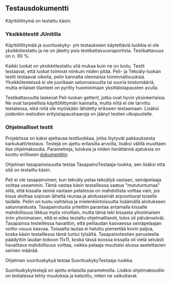 ## Testausdokumentti

Käyttöliittymä on testattu käsin.

### Yksikkötestit JUnitilla

Käyttöliittymää ja suorituskyky- ym testaukseen käytettäviä luokkia ei ole yksikkötestattu ja ne on jätetty pois testikattavuusraportista. Testikattavuus on n. 90 %.

Kaikki luokat on yksikkötestattu sitä mukaa kuin ne on luotu. Testit testaavat, että luokat toimivat niinkuin niiden pitää. Peli- ja Tekoäly-luokan testit testaavat oikeita, pelin kannalta olennaisia toiminnallisuuksia. Yksikkötesteissä ei ole juurikaan satunnaisuutta tai suuria toistomääriä, mutta erilaiset tilanteet on pyritty huomioimaan yksittäistapausten avulla.

Testikattavuutta laskevat Peli-luokan getterit, jotka ovat hyvin yksinkertaisia. Ne ovat tarpeellisia käyttöliittymän kannalta, mutta niitä ei ole tarvittu testatessa, eikä niitä ole myöskään lähdetty erikseen testaamaan. Lisäksi joidenkin metodien erityistapaushaaroja on jäänyt testien ulkopuolelle. 

### Ohjelmalliset testit

Projektissa on kaksi ajettavaa testiluokkaa, jotka löytyvät pakkauksesta karkukatti/testaus. Testejä on ajettu erilaisilla arvoilla, lisäksi välillä muuttaen itse ohjelmakoodia. Parametreja, tuloksia ja niiden herättämiä ajatuksia on koottu erilliseen [dokumenttiin](https://github.com/selsama/tiralabra/blob/master/Dokumentaatio/testituloksia.md)

Ohjelman tasapainoisuutta testaa TasapainoTestaaja-luokka, sen lisäksi että sitä on testailtu käsin.

Peli ei ole tasapainoinen; kun tekoäly pelaa tekoälyä vastaan, seinäpelaaja voittaa useammin. Tämä vastaa käsin testaillessa saatua "mututuntumaa" siitä, että kissalla seiniä vastaan pelatessa on mahdollista voittaa vain, jos kissa aloittaa sopivan läheltä reunaa ja aloitusseinät arpoontuvat toiselle laidalle. Peliin on tuotu vaihtelua ja mielenkiintoisuutta lisäämällä aloitukseen satunnaistusta. Tasapainotusta yritettiin parantaa antamalla kissalle mahdollisuus liikkua myös vinottain, mutta tämä teki kissasta ylivoimaisen (niin ylivoimaisen, että ei edes testattu ohjelmallisesti, tulos oli päivänselvä). Tasapainoa testeillessa havaittiin, että pelilaudan kasvaessa seinäpelaajan voitto-osuus kasvaa. Toisaalta lautaa ei haluttu pienentää kovin paljoa, koska käsin testaillessa tämä tuntui tylsältä. Tasapainotestien perusteella päädyttiin laudan kokoon 11x11, koska tässä koossa kissalla oli vielä selvästi havaittava mahdollisuus voittaa, vaikka pelaaja muuttaisi alussa asetettavien seinien määrää.

Ohjelman suorituskykyä testaa SuorituskykyTestaaja-luokka.

Suorituskykytestejä on ajettu erilaisilla parametreilla. Lisäksi ohjelmakoodiin on testatessa tehty muutoksia ja katsottu, miten ne vaikuttavat. 

